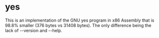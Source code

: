 yes
===
This is an implementation of the GNU yes program in 
x86 Assembly that is 98.8% smaller (376 bytes vs 31408 bytes). 
The only difference being the lack of --version and --help.
